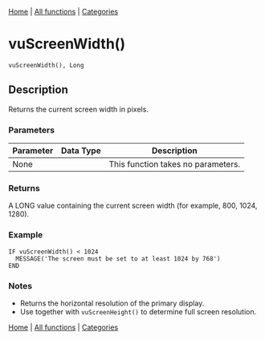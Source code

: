 [Home](../index.md) | [All functions](index.md) | [Categories](../categories/index.md)

# vuScreenWidth()

```Prototype
vuScreenWidth(), Long
```


## Description
Returns the current screen width in pixels.

### Parameters

| Parameter | Data Type | Description |
|-----------|-----------|-------------|
| None      |          | This function takes no parameters. |

### Returns
A LONG value containing the current screen width (for example, 800, 1024, 1280).

### Example

```Clarion
IF vuScreenWidth() < 1024
  MESSAGE('The screen must be set to at least 1024 by 768')
END
```

### Notes
- Returns the horizontal resolution of the primary display.  
- Use together with `vuScreenHeight()` to determine full screen resolution.

[Home](../index.md) | [All functions](index.md) | [Categories](../categories/index.md)
